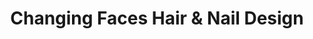 ---
title: "Changing Faces Hair & Nail Design"
url: /cleveland-heights/changing-faces-hair-and-nail-design/
shop: hairdresser
---